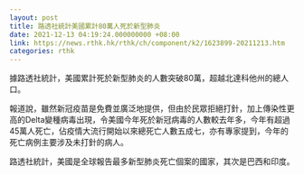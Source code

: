 ```yaml
---
layout: post
title: 路透社統計美國累計80萬人死於新型肺炎
date: 2021-12-13 04:19:24.000000000 +08:00
link: https://news.rthk.hk/rthk/ch/component/k2/1623899-20211213.htm
categories: rthk
---
```


據路透社統計，美國累計死於新型肺炎的人數突破80萬，超越北達科他州的總人口。

報道說，雖然新冠疫苗是免費並廣泛地提供，但由於民眾拒絕打針，加上傳染性更高的Delta變種病毒出現，令美國今年死於新冠病毒的人數較去年多，今年有超過45萬人死亡，佔疫情大流行開始以來總死亡人數五成七，亦有專家提到，今年的死亡病例主要涉及未打針的病人。

路透社統計，美國是全球報告最多新型肺炎死亡個案的國家，其次是巴西和印度。
